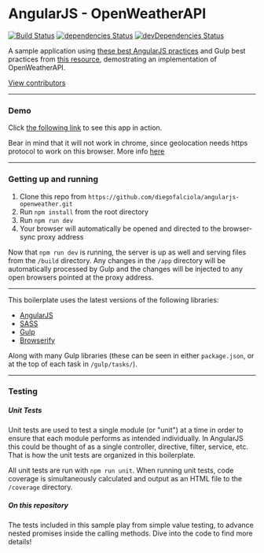 AngularJS - OpenWeatherAPI
=====================================
[![Build Status](https://travis-ci.org/diegofalciola/angularjs-openweather.svg?branch=master)](https://travis-ci.org/diegofalciola/angularjs-openweather) [![dependencies Status](https://david-dm.org/diegofalciola/angularjs-openweather/status.svg)](https://david-dm.org/diegofalciola/angularjs-openweather) [![devDependencies Status](https://david-dm.org/diegofalciola/angularjs-openweather/dev-status.svg)](https://david-dm.org/diegofalciola/angularjs-openweather?type=dev) 

A sample application using [these best AngularJS practices](https://github.com/toddmotto/angularjs-styleguide)  and Gulp best practices from [this resource](https://github.com/greypants/gulp-starter), demostrating an implementation of OpenWeatherAPI.

[View contributors](https://github.com/diegofalciola/angularjs-openweather/graphs/contributors)

---

### Demo

Click <a target='_blank' href='http://54.210.89.240/'>the following link</a> to see this app in action.

Bear in mind that it will not work in chrome, since geolocation needs https protocol to work on this browser. More info <a target='_blank' href='https://sites.google.com/a/chromium.org/dev/Home/chromium-security/deprecating-powerful-features-on-insecure-origins'>here</a>

---

### Getting up and running

1. Clone this repo from `https://github.com/diegofalciola/angularjs-openweather.git`
2. Run `npm install` from the root directory
3. Run `npm run dev`
4. Your browser will automatically be opened and directed to the browser-sync proxy address

Now that `npm run dev` is running, the server is up as well and serving files from the `/build` directory. Any changes in the `/app` directory will be automatically processed by Gulp and the changes will be injected to any open browsers pointed at the proxy address.


---

This boilerplate uses the latest versions of the following libraries:

- [AngularJS](http://angularjs.org/)
- [SASS](http://sass-lang.com/)
- [Gulp](http://gulpjs.com/)
- [Browserify](http://browserify.org/)

Along with many Gulp libraries (these can be seen in either `package.json`, or at the top of each task in `/gulp/tasks/`).

---

### Testing

##### Unit Tests

Unit tests are used to test a single module (or "unit") at a time in order to ensure that each module performs as intended individually. In AngularJS this could be thought of as a single controller, directive, filter, service, etc. That is how the unit tests are organized in this boilerplate.

All unit tests are run with `npm run unit`. When running unit tests, code coverage is simultaneously calculated and output as an HTML file to the `/coverage` directory.

##### On this repository

The tests included in this sample play from simple value testing, to advance nested promises inside the calling methods. Dive into the code to find more details! 
